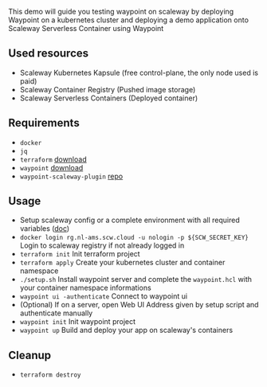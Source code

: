 This demo will guide you testing waypoint on scaleway by deploying Waypoint on a kubernetes cluster and deploying a demo application onto Scaleway Serverless Container using Waypoint

## Used resources

- Scaleway Kubernetes Kapsule (free control-plane, the only node used is paid)
- Scaleway Container Registry (Pushed image storage)
- Scaleway Serverless Containers (Deployed container)

## Requirements

- `docker`
- `jq`
- `terraform` [download](https://developer.hashicorp.com/terraform/downloads)
- `waypoint` [download](https://developer.hashicorp.com/waypoint/downloads)
- `waypoint-scaleway-plugin` [repo](https://github.com/scaleway/waypoint-plugin-scaleway)

## Usage

- Setup scaleway config or a complete environment with all required variables ([doc](../docs/scw-config.md))
- `docker login rg.nl-ams.scw.cloud -u nologin -p ${SCW_SECRET_KEY}` Login to scaleway registry if not already logged in
- `terraform init` Init terraform project
- `terraform apply` Create your kubernetes cluster and container namespace
- `./setup.sh` Install waypoint server and complete the `waypoint.hcl` with your container namespace informations
- `waypoint ui -authenticate` Connect to waypoint ui
- (Optional) If on a server, open Web UI Address given by setup script and authenticate manually
- `waypoint init` Init waypoint project
- `waypoint up` Build and deploy your app on scaleway's containers

## Cleanup

- `terraform destroy`
